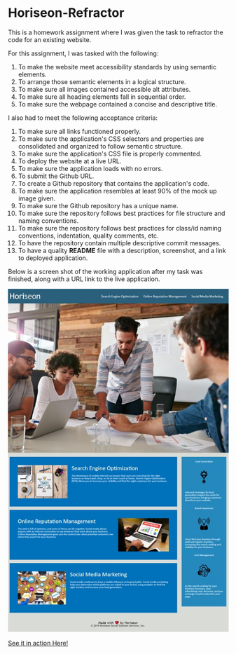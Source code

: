 # Horiseon-Refractor

This is a homework assignment where I was given the task to refractor the code for an existing website.

For this assignment, I was tasked with the following:

1. To make the website meet accessibility standards by using semantic elements.
1. To arrange those semantic elements in a logical structure.
1. To make sure all images contained accessible alt attributes.
1. To make sure all heading elements fall in sequential order.
1. To make sure the webpage contained a concise and descriptive title.


I also had to meet the following acceptance criteria:

1. To make sure all links functioned properly.
1. To make sure the application's CSS selectors and properties are consolidated and organized to follow semantic structure.
1. To make sure the application's CSS file is properly commented.
1. To deploy the website at a live URL.
1. To make sure the application loads with no errors.
1. To submit the Github URL.
1. To create a Github repository that contains the application's code.
1. To make sure the application resembles at least 90% of the mock up image given.
1. To make sure the Github repository has a unique name.
1. To make sure the repository follows best practices for file structure and naming conventions.
1. To make sure the repository follows best practices for class/id naming conventions, indentation, quality comments, etc.
1. To have the repository contain multiple descriptive commit messages.
1. To have a quality **README** file with a description, screenshot, and a link to deployed application.

Below is a screen shot of the working application after my task was finished, along with a URL link to the live application.

![screen cap](screencap.jpg)

[See it in action Here!](https://brienbarr.github.io/Horiseon-Refractor/)
